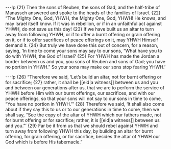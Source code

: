 ---!p
{21} Then the sons of Reuben, the sons of Gad, and the half-tribe of Manasseh answered and spoke to the heads of the families of Israel. {22} “The Mighty One, God, YHWH, the Mighty One, God, YHWH! He knows, and may Israel itself know. If it was in rebellion, or if in an unfaithful act against YHWH, do not save us this day! {23} If we have built us an altar to turn away from following YHWH, or if to offer a burnt offering or grain offering on it, or if to offer sacrifices of peace offerings on it, may YHWH Himself demand it. {24} But truly we have done this out of concern, for a reason, saying, ‘In time to come your sons may say to our sons, “What have you to do with YHWH, the God of Israel? {25} For YHWH has made the Jordan a border between us and you, you sons of Reuben and sons of Gad; you have no portion in YHWH.” So your sons may make our sons stop fearing YHWH.’

---!p
{26} “Therefore we said, ‘Let’s build an altar, not for burnt offering or for sacrifice; {27} rather, it shall be [[eid|a witness]] between us and you and between our generations after us, that we are to perform the service of YHWH before Him with our burnt offerings, our sacrifices, and with our peace offerings, so that your sons will not say to our sons in time to come, “You have no portion in YHWH.”’ {28} Therefore we said, ‘It shall also come about if they say this to us or to our generations in time to come, then we shall say, “See the copy of the altar of YHWH which our fathers made, not for burnt offering or for sacrifice; rather, it is [[eid|a witness]] between us and you.”’ {29} Far be it from us that we should rebel against YHWH and turn away from following YHWH this day, by building an altar for burnt offering, for grain offering, or for sacrifice, besides the altar of YHWH our God which is before His tabernacle.”